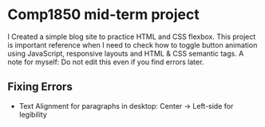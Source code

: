 # Comp1850 mid-term project
I Created a simple blog site to practice HTML and CSS flexbox. This project is important reference when I need to check how to toggle button animation using JavaScript, responsive layouts and HTML & CSS semantic tags. A note for myself: Do not edit this even if you find errors later.

## Fixing Errors
- Text Alignment for paragraphs in desktop: Center -> Left-side for legibility
